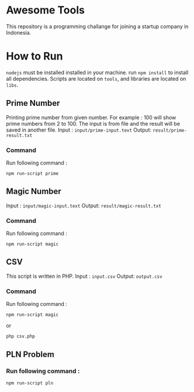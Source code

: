 # Awesome Tools 
This repository is a programming challange for joining a startup company in Indonesia.

# How to Run
`nodejs` must be installed installed in your machine.
run `npm install` to install all dependencies.
Scripts are located on `tools`, and libraries are located on `libs`.

## Prime Number 
Printing prime number from given number. For example : 100 will show prime numbers from 2 to 100. The input is from file and the result will be saved in another file.
Input : `input/prime-input.text`
Output: `result/prime-result.txt`

### Command
Run following command : 

	npm run-script prime

## Magic Number
Input : `input/magic-input.text`
Output: `result/magic-result.txt`

### Command
Run following command : 

	npm run-script magic

## CSV
This script is written in PHP. 
Input : `input.csv`
Output: `output.csv`
### Command
Run following command : 

	npm run-script magic

or 

	php csv.php

## PLN Problem
### Run following command : 

	npm run-script pln